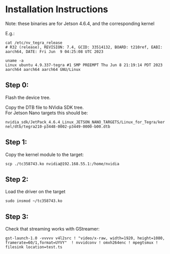 Installation Instructions
==========================

Note: these binaries are for Jetson 4.6.4, and the corresponding kernel  

E.g.:  

`cat /etc/nv_tegra_release`  
`# R32 (release), REVISION: 7.4, GCID: 33514132, BOARD: t210ref, EABI: aarch64, DATE: Fri Jun  9 04:25:08 UTC 2023`  

`uname -a`  
`Linux ubuntu 4.9.337-tegra #1 SMP PREEMPT Thu Jun 8 21:19:14 PDT 2023 aarch64 aarch64 aarch64 GNU/Linux`  


Step 0:  
---------------------  
Flash the device tree.  

Copy the DTB file to NVidia SDK tree.  
For Jetson Nano targets this should be:  

`nvidia_sdk/JetPack_4.6.4_Linux_JETSON_NANO_TARGETS/Linux_for_Tegra/kernel/dtb/tegra210-p3448-0002-p3449-0000-b00.dtb`  

Step 1:  
---------------------  
Copy the kernel module to the target:  

`scp ./tc358743.ko nvidia@192.168.55.1:/home/nvidia`  

Step 2:  
---------------------  

Load the driver on the target  
 
`sudo insmod ~/tc358743.ko`  

Step 3:  
---------------------  

Check that streaming works with GStreamer:  

`gst-launch-1.0 -vvvvv v4l2src ! "video/x-raw, width=1920, height=1080, framerate=60/1,format=UYVY"  ! nvvidconv ! omxh264enc ! mpegtsmux ! filesink location=test.ts`  
